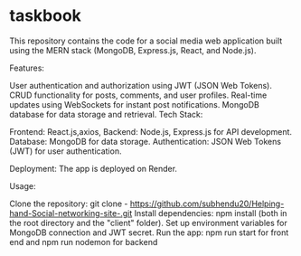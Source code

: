 # taskbook
This repository contains the code for a social media web application built using the MERN stack (MongoDB, Express.js, React, and Node.js).

Features:

User authentication and authorization using JWT (JSON Web Tokens).
CRUD functionality for posts, comments, and user profiles.
Real-time updates using WebSockets for instant post notifications.
MongoDB database for data storage and retrieval.
Tech Stack:

Frontend: React.js,axios,
Backend: Node.js, Express.js for API development.
Database: MongoDB for data storage.
Authentication: JSON Web Tokens (JWT) for user authentication.


Deployment: The app is deployed on Render.

Usage:

Clone the repository: git clone - https://github.com/subhendu20/Helping-hand-Social-networking-site-.git
Install dependencies: npm install (both in the root directory and the "client" folder).
Set up environment variables for MongoDB connection and JWT secret.
Run the app: npm run start for front end and npm run nodemon for backend
